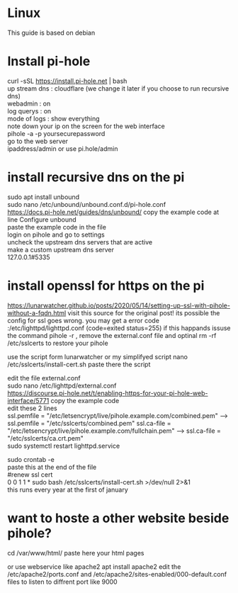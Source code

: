 # Linux
This guide is based on debian

# Install pi-hole 
curl -sSL https://install.pi-hole.net | bash  
up stream dns : cloudflare (we change it later if you choose to run recursive dns)  
webadmin : on  
log querys : on  
mode of logs : show everything  
note down your ip on the screen for the web interface   
pihole -a -p yoursecurepassword  
go to the web server   
ipaddress/admin or use pi.hole/admin  

# install recursive dns on the pi  
sudo apt install unbound  
sudo nano /etc/unbound/unbound.conf.d/pi-hole.conf  
https://docs.pi-hole.net/guides/dns/unbound/ copy the example code at line Configure unbound  
paste the example code in the file  
login on pihole and go to settings  
uncheck the upstream dns servers that are active  
make a custom upstream dns server  
127.0.0.1#5335  

# install openssl for https on the pi
https://lunarwatcher.github.io/posts/2020/05/14/setting-up-ssl-with-pihole-without-a-fqdn.html
visit this source for the original post! 
its possible the config for ssl goes wrong. you may get a error code :/etc/lighttpd/lighttpd.conf (code=exited status=255)
if this happands issuse the command pihole -r , remove the external.conf file and optinal rm -rf /etc/sslcerts to restore your pihole

use the script form lunarwatcher or my simplifyed script 
nano /etc/sslcerts/install-cert.sh paste there the script

edit the file external.conf  
sudo nano /etc/lighttpd/external.conf  
https://discourse.pi-hole.net/t/enabling-https-for-your-pi-hole-web-interface/5771 copy the example code  
edit these 2 lines  
ssl.pemfile = "/etc/letsencrypt/live/pihole.example.com/combined.pem" --> ssl.pemfile = "/etc/sslcerts/combined.pem" 
ssl.ca-file =  "/etc/letsencrypt/live/pihole.example.com/fullchain.pem" --> ssl.ca-file =  "/etc/sslcerts/ca.crt.pem"  
sudo systemctl restart lighttpd.service  


sudo crontab -e  
paste this at the end of the file  
#renew ssl cert  
0 0 1 1 * sudo bash /etc/sslcerts/install-cert.sh >/dev/null 2>&1  
this runs every year at the first of january  


#  want to hoste a other website beside pihole?
cd /var/www/html/
paste here your html pages

or use webservice like apache2
apt install apache2
edit the /etc/apache2/ports.conf and /etc/apache2/sites-enabled/000-default.conf files to listen to diffrent port like 9000 

